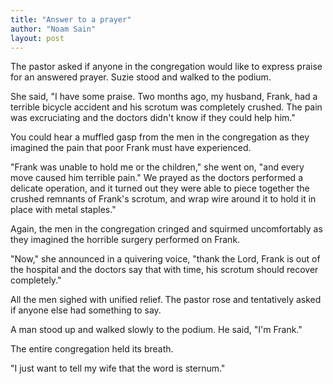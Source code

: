 ```yaml
---
title: "Answer to a prayer"
author: "Noam Sain"
layout: post
---
```


The pastor asked if anyone in the congregation would like to express praise for an answered prayer. Suzie stood and walked to the podium.

She said, "I have some praise. Two months ago, my husband, Frank, had a terrible bicycle accident and his scrotum was completely crushed. The pain was excruciating and the doctors didn't know if they could help him."

You could hear a muffled gasp from the men in the congregation as they imagined the pain that poor Frank must have experienced.

"Frank was unable to hold me or the children," she went on, "and every move caused him terrible pain." We prayed as the doctors performed a delicate operation, and it turned out they were able to piece together the crushed remnants of Frank's scrotum, and wrap wire around it to hold it in place with metal staples."

Again, the men in the congregation cringed and squirmed uncomfortably as they imagined the horrible surgery performed on Frank.

"Now," she announced in a quivering voice, "thank the Lord, Frank is out of the hospital and the doctors say that with time, his scrotum should recover completely."

All the men sighed with unified relief. The pastor rose and tentatively asked if anyone else had something to say.

A man stood up and walked slowly to the podium. He said, "I'm Frank."

The entire congregation held its breath.

"I just want to tell my wife that the word is sternum."